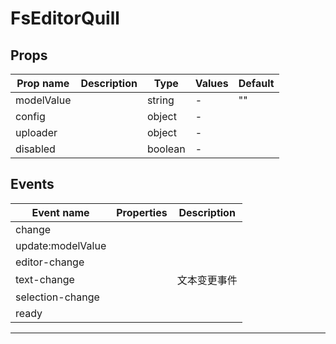 # FsEditorQuill

## Props

| Prop name  | Description | Type    | Values | Default |
| ---------- | ----------- | ------- | ------ | ------- |
| modelValue |             | string  | -      | ""      |
| config     |             | object  | -      |         |
| uploader   |             | object  | -      |         |
| disabled   |             | boolean | -      |         |

## Events

| Event name        | Properties                                                                           | Description  |
| ----------------- | ------------------------------------------------------------------------------------ | ------------ |
| change            |                                                                                      |
| update:modelValue |                                                                                      |
| editor-change     |                                          |
| text-change       |  | 文本变更事件 |
| selection-change  |  |
| ready             |                                                                                      |

---
